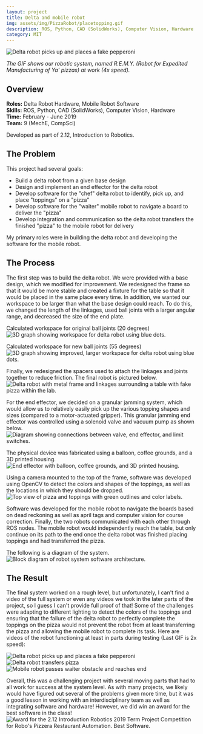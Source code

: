 ```yaml
---
layout: project
title: Delta and mobile robot   
img: assets/img/PizzaRobot/placetopping.gif 
description: ROS, Python, CAD (SolidWorks), Computer Vision, Hardware  
category: MIT
---
```

<img src="/images/PizzaRobot/placetopping.gif" alt = "Delta robot picks up and places a fake pepperoni" style="position:relative">

*The GIF shows our robotic system, named R.E.M.Y. (Robot for Expedited Manufacturing of Ya' pizzas) at work (4x speed).*
## Overview
**Roles:** Delta Robot Hardware, Mobile Robot Software  
**Skills:** ROS, Python, CAD (SolidWorks), Computer Vision, Hardware   
**Time:** February - June 2019   
**Team:** 9 (MechE, CompSci)

Developed as part of 2.12, Introduction to Robotics.

## The Problem
This project had several goals:

- Build a delta robot from a given base design
- Design and implement an end effector for the delta robot
- Develop software for the "chef" delta robot to identify, pick up, and place "toppings" on a "pizza"
- Develop software for the "waiter" mobile robot to navigate a board to deliver the "pizza"
- Develop integration and communication so the delta robot transfers the finished "pizza" to the mobile robot for delivery 

My primary roles were in building the delta robot and developing the software for the mobile robot. 

## The Process
The first step was to build the delta robot. We were provided with a base design, which we modified for improvement. We redesigned the frame so that
it would be more stable and created a fixture for the table so that it would be placed in the same place every time. In addition, we wanted our workspace
to be larger than what the base design could reach. To do this, we changed the length of the linkages, used ball joints with a larger angular range, and decreased
the size of the end plate. 

Calculated workspace for original ball joints (20 degrees)
<img src="/images/PizzaRobot/workspace20.png" alt = "3D graph showing workspace for delta robot using blue dots." style="position:relative" >

Calculated workspace for new ball joints (55 degrees)
<img src="/images/PizzaRobot/workspace55.png" alt = "3D graph showing improved, larger workspace for delta robot using blue dots." style="position:relative" >

Finally, we redesigned the spacers used to attach the linkages and joints together to reduce friction. The final robot is pictured below.
<img src="/images/PizzaRobot/deltarobot.jpg" alt = "Delta robot with metal frame and linkages surrounding a table with fake pizza within the lab." style="position:relative" >

For the end effector, we decided on a granular jamming system, which would allow us to relatively easily pick up the various topping shapes and sizes (compared to a 
motor-actuated gripper). This granular jamming end effector was controlled using a solenoid valve and vacuum pump as shown below. 
<img src="/images/PizzaRobot/endeffectorlogic.jpg" alt = "Diagram showing connections between valve, end effector, and limit switches." style="position:relative" >

The physical device was fabricated using a balloon, coffee grounds, and a 3D printed housing.
<img src="/images/PizzaRobot/endeffector.jpg" alt = "End effector with balloon, coffee grounds, and 3D printed housing." style="position:relative" >

Using a camera mounted to the top of the frame, software was developed using OpenCV to detect the colors and shapes of the toppings, as well as the locations in which
they should be dropped.
<img src="/images/PizzaRobot/toppingcv.png" alt = "Top view of pizza and toppings with green outlines and color labels." style="position:relative" >

Software was developed for the mobile robot to navigate the boards based on dead reckoning as well as april tags and computer vision for course correction. Finally, the two robots
communicated with each other through ROS nodes. The mobile robot would independently reach the table, but only continue on its path to the end once the delta robot was finished 
placing toppings and had transferred the pizza.

The following is a diagram of the system.
<img src="/images/PizzaRobot/robotsoftware.jpg" alt = "Block diagram of robot system software architecture." style="position:relative" >

## The Result
The final system worked on a rough level, but unfortunately, I can't find a video of the full system or even any videos we took in the later parts of the project, 
so I guess I can't provide full proof of that! Some of the challenges were adapting to different lighting to detect the colors of the toppings and ensuring that the 
failure of the delta robot to perfectly complete the toppings on the pizza would not prevent the robot from at least transferring 
the pizza and allowing the mobile robot to complete its task. Here are videos of the robot functioning at least in parts during testing (Last GIF is 2x speed):

<img src="/images/PizzaRobot/pickuptopping.gif" alt = "Delta robot picks up and places a fake pepperoni" style="position:relative">
<img src="/images/PizzaRobot/transferpizza.gif" alt = "Delta robot transfers pizza" style="position:relative">
<img src="/images/PizzaRobot/mobilerobotrun.gif" alt = "Mobile robot passes waiter obstacle and reaches end" style="position:relative">

Overall, this was a challenging project with several moving parts that had to all work for success at the system level. As with many projects, we likely would have figured out several of the problems given more time,
but it was a good lesson in working with an interdisciplinary team as well as integrating software and hardware! However, we did win an award for the best software in the class!
<img src="/images/PizzaRobot/swaward.JPG" alt = "Award for the 2.12 Introduction Robotics 2019 Term Project Competition for Robo's Pizzera Restaurant Automation. Best Software." style="position:relative">